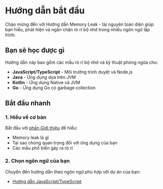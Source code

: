 # Hướng dẫn bắt đầu

Chào mừng đến với Hướng dẫn Memory Leak - tài nguyên toàn diện giúp bạn hiểu, phát hiện và ngăn chặn rò rỉ bộ nhớ trong nhiều ngôn ngữ lập trình.

## Bạn sẽ học được gì

Hướng dẫn này bao gồm các mẫu rò rỉ bộ nhớ và kỹ thuật phòng ngừa cho:

- **JavaScript/TypeScript** - Môi trường trình duyệt và Node.js
- **Java** - Ứng dụng dựa trên JVM
- **Kotlin** - Ứng dụng Native và JVM
- **Go** - Ứng dụng Go có garbage collection

## Bắt đầu nhanh

### 1. Hiểu về cơ bản

Bắt đầu với [phần Giới thiệu](/vi/introduction/what-is-memory-leak) để hiểu:

- Memory leak là gì
- Tại sao chúng quan trọng đối với ứng dụng của bạn
- Các mẫu phổ biến gây ra rò rỉ

### 2. Chọn ngôn ngữ của bạn

Chuyển đến hướng dẫn theo ngôn ngữ phù hợp với dự án của bạn:

- [Hướng dẫn JavaScript/TypeScript](/vi/languages/javascript)
<!-- - [Hướng dẫn Java](/vi/languages/java) -->
<!-- - [Hướng dẫn Kotlin](/vi/languages/kotlin) -->
<!-- - [Hướng dẫn Go](/vi/languages/go) -->
